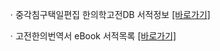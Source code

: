 ㆍ중각침구택일편집 한의학고전DB 서적정보 [[바로가기]](https://mediclassics.kr/books/97)

ㆍ고전한의번역서 eBook 서적목록 [[바로가기]](https://info.mediclassics.kr/bookshelf/list/eBook/list)
